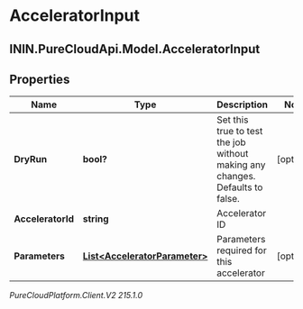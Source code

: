 # AcceleratorInput

## ININ.PureCloudApi.Model.AcceleratorInput

## Properties

|Name | Type | Description | Notes|
|------------ | ------------- | ------------- | -------------|
| **DryRun** | **bool?** | Set this true to test the job without making any changes. Defaults to false. | [optional] |
| **AcceleratorId** | **string** | Accelerator ID | |
| **Parameters** | [**List&lt;AcceleratorParameter&gt;**](AcceleratorParameter) | Parameters required for this accelerator | [optional] |



_PureCloudPlatform.Client.V2 215.1.0_
